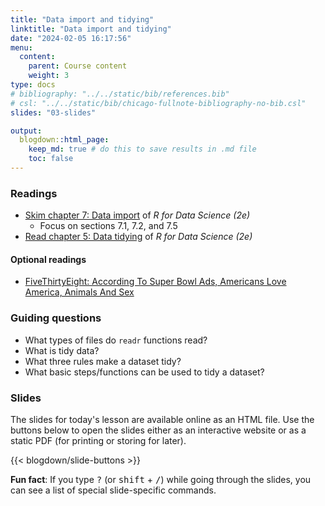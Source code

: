 ```yaml
---
title: "Data import and tidying"
linktitle: "Data import and tidying"
date: "2024-02-05 16:17:56"
menu:
  content:
    parent: Course content
    weight: 3
type: docs
# bibliography: "../../static/bib/references.bib"
# csl: "../../static/bib/chicago-fullnote-bibliography-no-bib.csl"
slides: "03-slides"

output:
  blogdown::html_page:
    keep_md: true # do this to save results in .md file
    toc: false
---
```


### Readings

- <i class="fas fa-book"></i> [Skim chapter 7: Data import](https://r4ds.hadley.nz/data-import.html) of *R for Data Science (2e)*
  - Focus on sections 7.1, 7.2, and 7.5
- <i class="fas fa-book"></i> [Read chapter 5: Data tidying](https://r4ds.hadley.nz/data-tidy.html) of *R for Data Science (2e)*


#### Optional readings
- <i class="fas fa-external-link-square-alt"></i> [FiveThirtyEight: According To Super Bowl Ads, Americans Love America, Animals And Sex](https://projects.fivethirtyeight.com/super-bowl-ads/)


### Guiding questions

- What types of files do `readr` functions read?
- What is tidy data?
- What three rules make a dataset tidy?
- What basic steps/functions can be used to tidy a dataset?

### Slides

The slides for today's lesson are available online as an HTML file. Use the buttons below to open the slides either as an interactive website or as a static PDF (for printing or storing for later).

{{< blogdown/slide-buttons >}}

**Fun fact**: If you type <kbd>?</kbd> (or <kbd>shift</kbd> + <kbd>/</kbd>) while going through the slides, you can see a list of special slide-specific commands.
